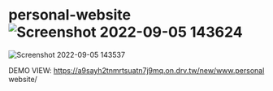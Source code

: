 # personal-website![Screenshot 2022-09-05 143624](https://user-images.githubusercontent.com/111062573/188438897-415f0ad6-979e-4120-8d56-10ba89a979f8.png)




![Screenshot 2022-09-05 143537](https://user-images.githubusercontent.com/111062573/188438907-3ed3ae84-2e62-4715-9205-ba1ad65ffb5f.png)

DEMO VIEW: https://a9sayh2tnmrtsuatn7j9mq.on.drv.tw/new/www.personal website/
